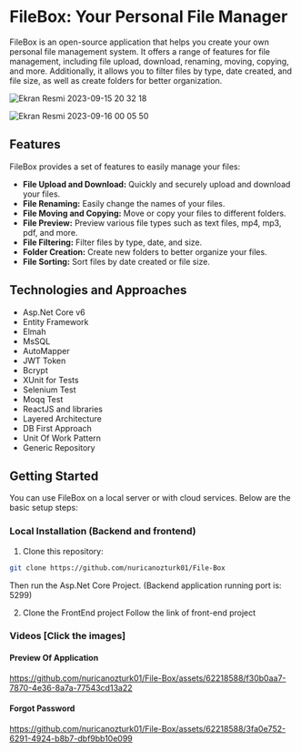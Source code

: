 # FileBox: Your Personal File Manager

FileBox is an open-source application that helps you create your own personal file management system. It offers a range of features for file management, including file upload, download, renaming, moving, copying, and more. Additionally, it allows you to filter files by type, date created, and file size, as well as create folders for better organization.


![Ekran Resmi 2023-09-15 20 32 18](https://github.com/nuricanozturk01/File-Box/assets/62218588/ad803f3a-bbf8-4a8d-a3ed-406afa4fa479)

![Ekran Resmi 2023-09-16 00 05 50](https://github.com/nuricanozturk01/File-Box/assets/62218588/bf43c595-e81b-4e43-9c89-e48a1b1e4946)

## Features

FileBox provides a set of features to easily manage your files:

- **File Upload and Download:** Quickly and securely upload and download your files.
- **File Renaming:** Easily change the names of your files.
- **File Moving and Copying:** Move or copy your files to different folders.
- **File Preview:** Preview various file types such as text files, mp4, mp3, pdf, and more.
- **File Filtering:** Filter files by type, date, and size.
- **Folder Creation:** Create new folders to better organize your files.
- **File Sorting:** Sort files by date created or file size.


## Technologies and Approaches

- Asp.Net Core v6
- Entity Framework
- Elmah
- MsSQL
- AutoMapper
- JWT Token
- Bcrypt
- XUnit for Tests
- Selenium Test
- Moqq Test
- ReactJS and libraries
- Layered Architecture
- DB First Approach
- Unit Of Work Pattern
- Generic Repository

## Getting Started

You can use FileBox on a local server or with cloud services. Below are the basic setup steps:

### Local Installation (Backend and frontend)

1. Clone this repository:


```bash
git clone https://github.com/nuricanozturk01/File-Box
```
Then run the Asp.Net Core Project. (Backend application running port is: 5299)

2. Clone the FrontEnd project
   Follow the link of front-end project

### Videos [Click the images]

#### Preview Of Application


https://github.com/nuricanozturk01/File-Box/assets/62218588/f30b0aa7-7870-4e36-8a7a-77543cd13a22



#### Forgot Password

https://github.com/nuricanozturk01/File-Box/assets/62218588/3fa0e752-6291-4924-b8b7-dbf9bb10e099

